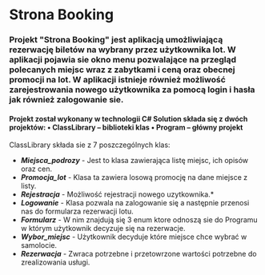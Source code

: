 # Strona Booking
### Projekt "Strona Booking" jest aplikacją umożliwiającą rezerwację biletów na wybrany przez użytkownika lot. W aplikacji pojawia sie okno menu pozwalające na przegląd polecanych miejsc wraz z zabytkami i ceną oraz obecnej promocji na lot. W aplikacji istnieje również możliwość zarejestrowania nowego użytkownika za pomocą login i hasła jak również zalogowanie sie.
#### Projekt został wykonany w technologii C# Solution składa się z dwóch projektów: • ClassLibrary – biblioteki klas • Program – główny projekt
ClassLibrary składa sie z 7 poszczególnych klas:
* ***Miejsca_podrozy*** - Jest to klasa zawierająca listę miejsc, ich opisów oraz cen.
* ***Promocja_lot*** - Klasa ta zawiera losową promocję na dane miejsce z listy.
* ***Rejestracja*** - Możliwość rejestracji nowego uzytkownika.*
* ***Logowanie*** - Klasa pozwala na zalogowanie się a następnie przenosi nas do formularza rezerwacji lotu.
* ***Formularz*** - W nim znajdują się 3 enum ktore odnoszą sie do Programu w którym użytkownik decyzuje się na rezerwacje.
* ***Wybor_miejsc*** - Użytkownik decyduje które miejsce chce wybrać w samolocie.
* ***Rezerwacja*** - Zwraca potrzebne i przetowrzone wartości potrzebne do zrealizowania usługi.
